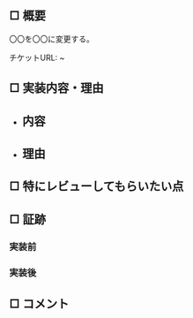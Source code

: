 ## □ 概要

〇〇を〇〇に変更する。

チケットURL: ~

## □ 実装内容・理由

- 内容
  - 
- 理由
  - 

## □ 特にレビューしてもらいたい点

## □ 証跡

### 実装前 

### 実装後

## □ コメント
